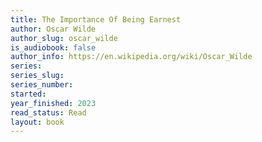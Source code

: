 ```yaml
---
title: The Importance Of Being Earnest
author: Oscar Wilde
author_slug: oscar_wilde
is_audiobook: false
author_info: https://en.wikipedia.org/wiki/Oscar_Wilde
series: 
series_slug: 
series_number: 
started: 
year_finished: 2023
read_status: Read
layout: book
---
```

